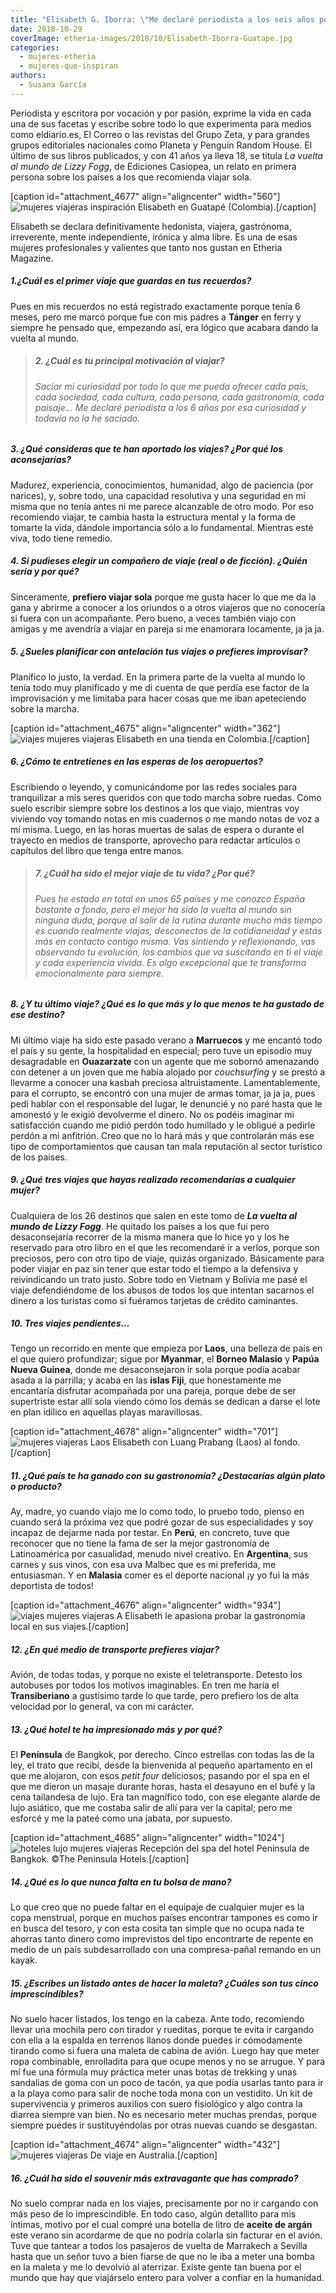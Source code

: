 ```yaml
---
title: "Elisabeth G. Iborra: \"Me declaré periodista a los seis años por una curiosidad que todavía no he saciado\""
date: 2018-10-29
coverImage: etheria-images/2018/10/Elisabeth-Iborra-Guatape.jpg
categories: 
  - mujeres-etheria
  - mujeres-que-inspiran
authors: 
  - Susana García
---
```


Periodista y escritora por vocación y por pasión, exprime la vida en cada una de sus facetas y escribe sobre todo lo que experimenta para medios como eldiario.es, El Correo o las revistas del Grupo Zeta, y para grandes grupos editoriales nacionales como Planeta y Penguin Random House. El último de sus libros publicados, y con 41 años ya lleva 18, se titula _La vuelta al mundo de Lizzy Fogg_, de Ediciones Casiopea, un relato en primera persona sobre los países a los que recomienda viajar sola.

\[caption id="attachment\_4677" align="aligncenter" width="560"\]![mujeres viajeras inspiración](etheria-images/2018/10/Elisabeth-Iborra-Guatape.jpg "Elisabeth en Guatapé (Colombia).") Elisabeth en Guatapé (Colombia).\[/caption\]

Elisabeth se declara definitivamente hedonista, viajera, gastrónoma, irreverente, mente independiente, irónica y alma libre. Es una de esas mujeres profesionales y valientes que tanto nos gustan en Etheria Magazine.

##### 1.¿Cuál es el primer viaje que guardas en tus recuerdos?

Pues en mis recuerdos no está registrado exactamente porque tenía 6 meses, pero me marcó porque fue con mis padres a **Tánger** en ferry y siempre he pensado que, empezando así, era lógico que acabara dando la vuelta al mundo.

> ##### 2\. ¿Cuál es tu principal motivación al viajar?
> 
> ###### Saciar mi curiosidad por todo lo que me pueda ofrecer cada país, cada sociedad, cada cultura, cada persona, cada gastronomía, cada paisaje… Me declaré periodista a los 6 años por esa curiosidad y todavía no la he saciado.

##### 3\. ¿Qué consideras que te han aportado los viajes? ¿Por qué los aconsejarías?

Madurez, experiencia, conocimientos, humanidad, algo de paciencia (por narices), y, sobre todo, una capacidad resolutiva y una seguridad en mí misma que no tenía antes ni me parece alcanzable de otro modo. Por eso recomiendo viajar, te cambia hasta la estructura mental y la forma de tomarte la vida, dándole importancia sólo a lo fundamental. Mientras esté viva, todo tiene remedio.

##### 4\. Si pudieses elegir un compañero de viaje (real o de ficción). ¿Quién sería y por qué?

Sinceramente, **prefiero viajar sola** porque me gusta hacer lo que me da la gana y abrirme a conocer a los oriundos o a otros viajeros que no conocería si fuera con un acompañante. Pero bueno, a veces también viajo con amigas y me avendría a viajar en pareja si me enamorara locamente, ja ja ja.

##### 5\. ¿Sueles planificar con antelación tus viajes o prefieres improvisar?

Planifico lo justo, la verdad. En la primera parte de la vuelta al mundo lo tenía todo muy planificado y me di cuenta de que perdía ese factor de la improvisación y me limitaba para hacer cosas que me iban apeteciendo sobre la marcha.

\[caption id="attachment\_4675" align="aligncenter" width="362"\]![viajes mujeres viajeras](etheria-images/2018/10/Elisabeth-Iborra-Colombia.jpg) Elisabeth en una tienda en Colombia.\[/caption\]

##### 6\. ¿Cómo te entretienes en las esperas de los aeropuertos?

Escribiendo o leyendo, y comunicándome por las redes sociales para tranquilizar a mis seres queridos con que todo marcha sobre ruedas. Como suelo escribir siempre sobre los destinos a los que viajo, mientras voy viviendo voy tomando notas en mis cuadernos o me mando notas de voz a mí misma. Luego, en las horas muertas de salas de espera o durante el trayecto en medios de transporte, aprovecho para redactar artículos o capítulos del libro que tenga entre manos.

> ##### 7\. ¿Cuál ha sido el mejor viaje de tu vida? ¿Por qué?
> 
> ###### Pues he estado en total en unos 65 países y me conozco España bastante a fondo, pero el mejor ha sido la vuelta al mundo sin ninguna duda, porque al salir de la rutina durante mucho más tiempo es cuando realmente viajas, desconectas de la cotidianeidad y estás más en contacto contigo misma. Vas sintiendo y reflexionando, vas observando tu evolución, los cambios que va suscitando en ti el viaje y cada experiencia vivida. Es algo excepcional que te transforma emocionalmente para siempre.

##### 8\. ¿Y tu último viaje? ¿Qué es lo que más y lo que menos te ha gustado de ese destino?

Mi último viaje ha sido este pasado verano a **Marruecos** y me encantó todo el país y su gente, la hospitalidad en especial; pero tuve un episodio muy desagradable en **Ouazarzate** con un agente que me sobornó amenazando con detener a un joven que me había alojado por _couchsurfing_ y se prestó a llevarme a conocer una kasbah preciosa altruistamente. Lamentablemente, para el corrupto, se encontró con una mujer de armas tomar, ja ja ja, pues pedí hablar con el responsable del lugar, le denuncié y no paré hasta que le amonestó y le exigió devolverme el dinero. No os podéis imaginar mi satisfacción cuando me pidió perdón todo humillado y le obligué a pedirle perdón a mi anfitrión. Creo que no lo hará más y que controlarán más ese tipo de comportamientos que causan tan mala reputación al sector turístico de los países.

##### 9\. ¿Qué tres viajes que hayas realizado recomendarías a cualquier mujer?

Cualquiera de los 26 destinos que salen en este tomo de **_La vuelta al mundo de Lizzy Fogg_**. He quitado los países a los que fui pero desaconsejaría recorrer de la misma manera que lo hice yo y los he reservado para otro libro en el que les recomendaré ir a verlos, porque son preciosos, pero con otro tipo de viaje, quizás organizado. Básicamente para poder viajar en paz sin tener que estar todo el tiempo a la defensiva y reivindicando un trato justo. Sobre todo en Vietnam y Bolivia me pasé el viaje defendiéndome de los abusos de todos los que intentan sacarnos el dinero a los turistas como si fuéramos tarjetas de crédito caminantes.

##### 10\. Tres viajes pendientes…

Tengo un recorrido en mente que empieza por **Laos**, una belleza de país en el que quiero profundizar; sigue por **Myanmar**, el **Borneo Malasio** y **Papúa Nueva Guinea**, donde me desaconsejaron ir sola porque podía acabar asada a la parrilla; y acaba en las **islas Fiji**, que honestamente me encantaría disfrutar acompañada por una pareja, porque debe de ser supertriste estar allí sola viendo cómo los demás se dedican a darse el lote en plan idílico en aquellas playas maravillosas.

\[caption id="attachment\_4678" align="aligncenter" width="701"\]![mujeres viajeras Laos](etheria-images/2018/10/Elisabeth-Iborra-Luang-Prabang.jpg "Elisabeth con Luang Prabang (Laos) al fondo.") Elisabeth con Luang Prabang (Laos) al fondo.\[/caption\]

##### 11\. ¿Qué país te ha ganado con su gastronomía? ¿Destacarías algún plato o producto?

Ay, madre, yo cuando viajo me lo como todo, lo pruebo todo, pienso en cuando será la próxima vez que podré gozar de sus especialidades y soy incapaz de dejarme nada por testar. En **Perú**, en concreto, tuve que reconocer que no tiene la fama de ser la mejor gastronomía de Latinoamérica por casualidad, menudo nivel creativo. En **Argentina**, sus carnes y sus vinos, con esa uva Malbec que es mi preferida, me entusiasman. Y en **Malasia** comer es el deporte nacional ¡y yo fui la más deportista de todos!

\[caption id="attachment\_4676" align="aligncenter" width="934"\]![viajes mujeres viajeras](etheria-images/2018/10/Elisabeth-Iborra-gastronomia.jpg "A Elisabeth le gusta probar la gastronomía local en sus viajes.") A Elisabeth le apasiona probar la gastronomía local en sus viajes.\[/caption\]

##### 12\. ¿En qué medio de transporte prefieres viajar?

Avión, de todas todas, y porque no existe el teletransporte. Detesto los autobuses por todos los motivos imaginables. En tren me haría el **Transiberiano** a gustísimo tarde lo que tarde, pero prefiero los de alta velocidad por lo general, va con mi carácter.

##### 13\. ¿Qué hotel te ha impresionado más y por qué?

El **Península** de Bangkok, por derecho. Cinco estrellas con todas las de la ley, el trato que recibí, desde la bienvenida al pequeño apartamento en el que me alojaron, con esos _petit four_ deliciosos; pasando por el spa en el que me dieron un masaje durante horas, hasta el desayuno en el bufé y la cena tailandesa de lujo. Era tan magnífico todo, con ese elegante alarde de lujo asiático, que me costaba salir de allí para ver la capital; pero me esforcé y me la pateé como una jabata, por supuesto.

\[caption id="attachment\_4685" align="aligncenter" width="1024"\]![hoteles lujo mujeres viajeras](etheria-images/2018/10/Spa-Reception-Peninsula-Bangkok-1024x770.jpg "Recepción del Spa del hotel Peninsula de Bangkok.") Recepción del spa del hotel Peninsula de Bangkok. ©The Peninsula Hotels.\[/caption\]

##### 14\. ¿Qué es lo que nunca falta en tu bolsa de mano?

Lo que creo que no puede faltar en el equipaje de cualquier mujer es la copa menstrual, porque en muchos países encontrar tampones es como ir en busca del tesoro, y con esta cosita tan simple que no ocupa nada te ahorras tanto dinero como imprevistos del tipo encontrarte de repente en medio de un país subdesarrollado con una compresa-pañal remando en un kayak.

##### 15\. ¿Escribes un listado antes de hacer la maleta? ¿Cuáles son tus cinco imprescindibles?

No suelo hacer listados, los tengo en la cabeza. Ante todo, recomiendo llevar una mochila pero con tirador y rueditas, porque te evita ir cargando con ella a la espalda en terrenos llanos donde puedes ir cómodamente tirando como si fuera una maleta de cabina de avión. Luego hay que meter ropa combinable, enrolladita para que ocupe menos y no se arrugue. Y para mí fue una fórmula muy práctica meter unas botas de trekking y unas sandalias de goma con un poco de tacón, ya que podía usarlas tanto para ir a la playa como para salir de noche toda mona con un vestidito. Un kit de supervivencia y primeros auxilios con suero fisiológico y algo contra la diarrea siempre van bien. No es necesario meter muchas prendas, porque siempre puedes ir sustituyéndolas por otras nuevas cuando se desgastan.

\[caption id="attachment\_4674" align="aligncenter" width="432"\]![mujeres viajeras](etheria-images/2018/10/Elisabeth-Iborra-Australia.jpg "Elisabeth en Australia.") De viaje en Australia.\[/caption\]

##### 16\. ¿Cuál ha sido el souvenir más extravagante que has comprado?

No suelo comprar nada en los viajes, precisamente por no ir cargando con más peso de lo imprescindible. En todo caso, algún detallito para mis íntimas, motivo por el cual compré una botella de litro de **aceite de argán** este verano sin acordarme de que no podría colarla sin facturar en el avión. Tuve que tantear a todos los pasajeros de vuelta de Marrakech a Sevilla hasta que un señor tuvo a bien fiarse de que no le iba a meter una bomba en la maleta y me lo devolvió al aterrizar. Existe gente tan buena por el mundo que hay que viajárselo entero para volver a confiar en la humanidad.
